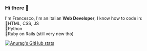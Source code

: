 ### Hi there 👋

I'm Francesco, I'm an italian **Web Developer**, I know how to code in: <br>
📱HTML, CSS, JS <br>
🐍Python <br>
💎Ruby on Rails (still very new tho) <br>

[![Anurag's GitHub stats](https://github-readme-stats.vercel.app/api?username=Franky5831)](https://github.com/anuraghazra/github-readme-stats)
